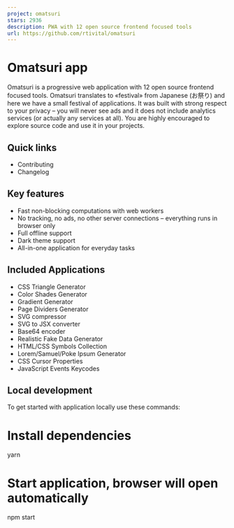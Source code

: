 ```yaml
---
project: omatsuri
stars: 2936
description: PWA with 12 open source frontend focused tools
url: https://github.com/rtivital/omatsuri
---
```


Omatsuri app
============

Omatsuri is a progressive web application with 12 open source frontend focused tools. Omatsuri translates to «festival» from Japanese (お祭り) and here we have a small festival of applications. It was built with strong respect to your privacy – you will never see ads and it does not include analytics services (or actually any services at all). You are highly encouraged to explore source code and use it in your projects.

Quick links
-----------

-   Contributing
-   Changelog

Key features
------------

-   Fast non-blocking computations with web workers
-   No tracking, no ads, no other server connections – everything runs in browser only
-   Full offline support
-   Dark theme support
-   All-in-one application for everyday tasks

Included Applications
---------------------

-   CSS Triangle Generator
-   Color Shades Generator
-   Gradient Generator
-   Page Dividers Generator
-   SVG compressor
-   SVG to JSX converter
-   Base64 encoder
-   Realistic Fake Data Generator
-   HTML/CSS Symbols Collection
-   Lorem/Samuel/Poke Ipsum Generator
-   CSS Cursor Properties
-   JavaScript Events Keycodes

Local development
-----------------

To get started with application locally use these commands:

# Install dependencies
yarn

# Start application, browser will open automatically
npm start
